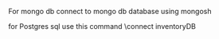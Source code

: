 For mongo db connect to mongo db database using mongosh

for Postgres sql use this command \connect inventoryDB
